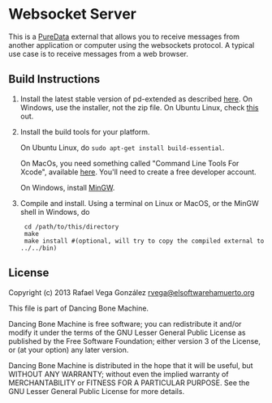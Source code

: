 Websocket Server
================

This is a [PureData](http://puredata.info) external that allows you to receive messages from another application or computer using the websockets protocol. A typical use case is to receive messages from a web browser.

Build Instructions
------------------

1. Install the latest stable version of pd-extended as described [here](http://puredata.info/downloads/pd-extended). On Windows, use the installer, not the zip file. On Ubuntu Linux, check [this](http://puredata.info/docs/faq/debian) out.

2. Install the build tools for your platform. 

    On Ubuntu Linux, do `sudo apt-get install build-essential`.

    On MacOs, you need something called "Command Line Tools For Xcode", available [here](http://developer.apple.com/downloads). You'll need to create a free developer account.

    On Windows, install [MinGW](www.mingw.org).

3. Compile and install. Using a terminal on Linux or MacOS, or the MinGW shell in Windows, do

        cd /path/to/this/directory
        make
        make install #(optional, will try to copy the compiled external to ../../bin)

License
-------

Copyright (c) 2013 Rafael Vega González <rvega@elsoftwarehamuerto.org>

This file is part of Dancing Bone Machine.

Dancing Bone Machine is free software; you can redistribute it and/or modify it under
the terms of the GNU Lesser General Public License as published by
the Free Software Foundation; either version 3 of the License, or
(at your option) any later version.

Dancing Bone Machine is distributed in the hope that it will be useful,
but WITHOUT ANY WARRANTY; without even the implied warranty of
MERCHANTABILITY or FITNESS FOR A PARTICULAR PURPOSE.  See the
GNU Lesser General Public License for more details.
